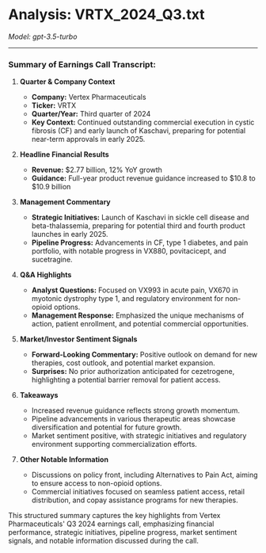 # Analysis: VRTX_2024_Q3.txt

*Model: gpt-3.5-turbo*

---

### Summary of Earnings Call Transcript:

1. **Quarter & Company Context**
   - **Company:** Vertex Pharmaceuticals
   - **Ticker:** VRTX
   - **Quarter/Year:** Third quarter of 2024
   - **Key Context:** Continued outstanding commercial execution in cystic fibrosis (CF) and early launch of Kaschavi, preparing for potential near-term approvals in early 2025.

2. **Headline Financial Results**
   - **Revenue:** $2.77 billion, 12% YoY growth
   - **Guidance:** Full-year product revenue guidance increased to $10.8 to $10.9 billion

3. **Management Commentary**
   - **Strategic Initiatives:** Launch of Kaschavi in sickle cell disease and beta-thalassemia, preparing for potential third and fourth product launches in early 2025.
   - **Pipeline Progress:** Advancements in CF, type 1 diabetes, and pain portfolio, with notable progress in VX880, povitacicept, and sucetragine.

4. **Q&A Highlights**
   - **Analyst Questions:** Focused on VX993 in acute pain, VX670 in myotonic dystrophy type 1, and regulatory environment for non-opioid options.
   - **Management Response:** Emphasized the unique mechanisms of action, patient enrollment, and potential commercial opportunities.

5. **Market/Investor Sentiment Signals**
   - **Forward-Looking Commentary:** Positive outlook on demand for new therapies, cost outlook, and potential market expansion.
   - **Surprises:** No prior authorization anticipated for cezetrogene, highlighting a potential barrier removal for patient access.

6. **Takeaways**
   - Increased revenue guidance reflects strong growth momentum.
   - Pipeline advancements in various therapeutic areas showcase diversification and potential for future growth.
   - Market sentiment positive, with strategic initiatives and regulatory environment supporting commercialization efforts.

7. **Other Notable Information**
   - Discussions on policy front, including Alternatives to Pain Act, aiming to ensure access to non-opioid options.
   - Commercial initiatives focused on seamless patient access, retail distribution, and copay assistance programs for new therapies.

This structured summary captures the key highlights from Vertex Pharmaceuticals' Q3 2024 earnings call, emphasizing financial performance, strategic initiatives, pipeline progress, market sentiment signals, and notable information discussed during the call.
